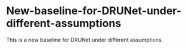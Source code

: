 # New-baseline-for-DRUNet-under-different-assumptions
This is a new baseline for DRUNet under different assumptions. 
